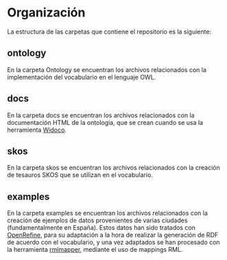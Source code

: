 # Organización

La estructura de las carpetas que contiene el repositorio es la siguiente:

## ontology
En la carpeta Ontology se encuentran los archivos relacionados con la implementación del vocabulario en el lenguaje OWL. 

## docs
En la carpeta docs se encuentran los archivos relacionados con la documentación HTML de la ontología, que se crean cuando se usa la herramienta [Widoco](https://github.com/dgarijo/Widoco). 

## skos 
En la carpeta skos se encuentran los archivos relacionados con la creación de tesauros SKOS que se utilizan en el vocabulario.

## examples
En la carpeta examples se encuentran los archivos relacionados con la creación de ejemplos de datos provenientes de varias ciudades (fundamentalmente en España). Estos datos han sido tratados con [OpenRefine](https://openrefine.org/), para su adaptación a la hora de realizar la generación de RDF de acuerdo con el vocabulario, y una vez adaptados se han procesado con la herramienta [rmlmapper](https://github.com/RMLio/rmlmapper-java), mediante el uso de mappings RML. 
